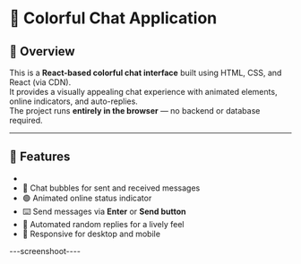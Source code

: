 # 🌈 Colorful Chat Application

## 📌 Overview
This is a **React-based colorful chat interface** built using HTML, CSS, and React (via CDN).  
It provides a visually appealing chat experience with animated elements, online indicators, and auto-replies.  
The project runs **entirely in the browser** — no backend or database required.

---

## 🎯 Features
-
- 💬 Chat bubbles for sent and received messages
- 🟢 Animated online status indicator
- ⌨️ Send messages via **Enter** or **Send button**
- 🤖 Automated random replies for a lively feel
- 📱 Responsive for desktop and mobile

---screenshoot----

